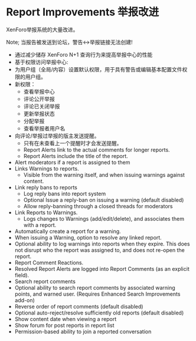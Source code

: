 # Report Improvements 举报改进

XenForo举报系统的大量改进。

Note; 当报告被发送到论坛，警告<->举报链接无法创建!

- 通过减少储存 XenForo N+1 查询行为来提高举报中心的性能
- 基于权限访问举报中心:
 - 为用户组（全局/内容）设置默认权限，用于具有警告或编辑基本配置文件权限的用户组。
 - 新权限：
   - 查看举报中心
   - 评论公开举报
   - 评论已关闭举报
   - 更新举报状态
   - 分配举报
   - 查看举报者用户名
- 向评论/举报过举报的版主发送提醒。
  - 只有在未查看上一个提醒时才会发送提醒。
  - Report Alerts link to the actual comments for longer reports.
  - Report Alerts include the title of the report.
- Alert moderators if a report is assigned to them
- Links Warnings to reports.
  - Visible from the warning itself, and when issuing warnings against content.
- Link reply bans to reports
  - Log reply bans into report system
  - Optional Issue a reply-ban on issuing a warning (default disabled)
  - Allow reply-banning through a closed threads for moderators
- Link Reports to Warnings.
  - Logs changes to Warnings (add/edit/delete), and associates them with a report.
- Automatically create a report for a warning.
- When issuing a Warning, option to resolve any linked report.
- Optional ability to log warnings into reports when they expire. This does not disrupt who the report was assigned to, and does not re-open the report.
- Report Comment Reactions.
- Resolved Report Alerts are logged into Report Comments (as an explicit field).
- Search report comments
- Optional ability to search report comments by associated warning points, and warned user. (Requires Enhanced Search Improvements add-on)
- Reverse order of report comments (default disabled)
- Optional auto-reject/resolve sufficiently old reports (default disabled)
- Show content date when viewing a report
- Show forum for post reports in report list
- Permission-based ability to join a reported conversation
